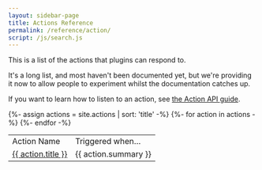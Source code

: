```yaml
---
layout: sidebar-page
title: Actions Reference
permalink: /reference/action/
script: /js/search.js
---
```


This is a list of the actions that plugins can respond to.

It's a long list, and most haven't been documented yet, but we're providing it now to allow people to experiment whilst the documentation catches up.

If you want to learn how to listen to an action, see [the Action API guide](/guides/action-api/).

<table>
  <tbody>
    <tr>
      <td>Action Name</td>
      <td>Triggered when…</td>
    </tr>
{%- assign actions = site.actions | sort: 'title' -%}
{%- for action in actions -%}
    <tr>
      <td><a href="{{action.url}}">{{ action.title }}</a></td>
      <td>{{ action.summary }}</td>
    </tr>
{%- endfor -%}
  </tbody>
</table>
